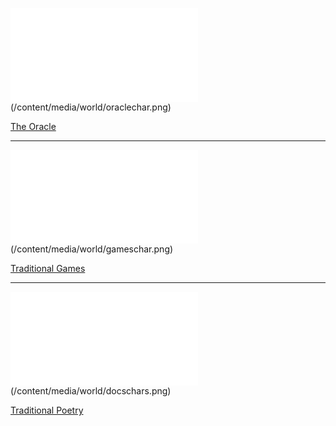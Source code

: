 
![OracleCharacter|40](/oracle.html)(/content/media/world/oraclechar.png)

[The Oracle](/oracle.html)

---
![GamesCharacter|40](/games.html)(/content/media/world/gameschar.png)

[Traditional Games](/games.html)

---

![DocsCharacter|40](/condocs.html)(/content/media/world/docschars.png)

[Traditional Poetry](/condocs.html)
